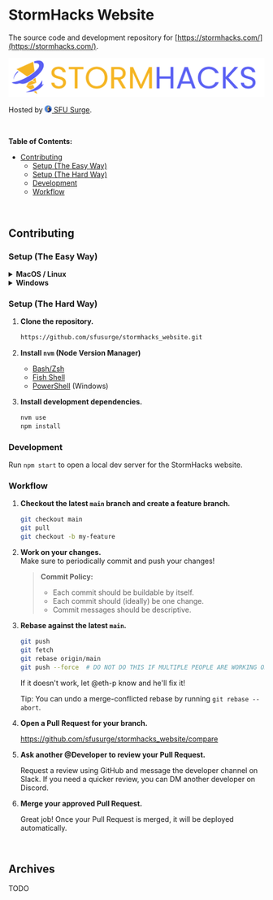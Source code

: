 # StormHacks Website

The source code and development repository for [https://stormhacks.com/](https://stormhacks.com/).

<img src=".github/assets/stormhacks.svg" alt="StormHacks Logo" />

Hosted by <a href="https://sfusurge.com/"><img src=".github/assets/surge.svg" height="16" style="height: 1em; line-height: 100%" /> SFU Surge</a>.

&nbsp;

**Table of Contents:**

- [Contributing](#contributing)
   - [Setup (The Easy Way)](#setup-the-easy-way)
   - [Setup (The Hard Way)](#setup-the-hard-way)
   - [Development](#development)
   - [Workflow](#workflow)



&nbsp;

## Contributing

### Setup (The Easy Way)

<details><summary><b>MacOS / Linux</b></summary><div>

1. **Install nvm for Bash:** https://github.com/nvm-sh/nvm#installing-and-updating
2. **Run the start script.**
   ```bash
   ./start.sh
   ```

</div></details>

<details><summary><b>Windows</b></summary><div>

1. **Install PowerShell.**
2. **Install nvm for PowerShell:** https://github.com/aaronpowell/ps-nvm
3. **Run the start script.**
   ```bash
   .\start.ps1
   ```

</div></details>


### Setup (The Hard Way)

1. **Clone the repository.**  
   
   ```bash
   https://github.com/sfusurge/stormhacks_website.git
   ```
   
2. **Install `nvm` (Node Version Manager)**

   - [Bash/Zsh](https://github.com/nvm-sh/nvm)
   - [Fish Shell](https://github.com/jorgebucaran/nvm.fish)
   - [PowerShell](https://github.com/aaronpowell/ps-nvm) (Windows)

   
3. **Install development dependencies.**  
   
   ```bash
   nvm use
   npm install
   ```


### Development

Run `npm start` to open a local dev server for the StormHacks website.

### Workflow

1. **Checkout the latest `main` branch and create a feature branch.**
   
   ```bash
   git checkout main
   git pull
   git checkout -b my-feature
   ```
   
2. **Work on your changes.**  
   Make sure to periodically commit and push your changes!
   
   > **Commit Policy:**  
   > 
   > - Each commit should be buildable by itself.
   > - Each commit should (ideally) be one change.
   > - Commit messages should be descriptive. 

3. **Rebase against the latest `main`.**  
   
   ```bash
   git push
   git fetch
   git rebase origin/main
   git push --force  # DO NOT DO THIS IF MULTIPLE PEOPLE ARE WORKING ON THE BRANCH
   ```
   
   If it doesn't work, let @eth-p know and he'll fix it!
   
   Tip: You can undo a merge-conflicted rebase by running `git rebase --abort`.

4. **Open a Pull Request for your branch.**
   
   https://github.com/sfusurge/stormhacks_website/compare
   
5. **Ask another @Developer to review your Pull Request.**

   Request a review using GitHub and message the developer channel on Slack. If you need a quicker review, you can DM another developer on Discord.
   
6. **Merge your approved Pull Request.**

   Great job! Once your Pull Request is merged, it will be deployed automatically.


&nbsp;


## Archives

TODO

